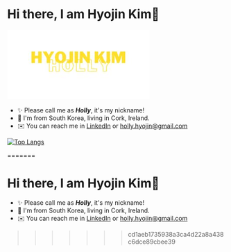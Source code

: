 # Hi there, I am Hyojin Kim👋

<img src="./Hyojin Kim.JPG">

- ✨ Please call me as **_Holly_**, it's my nickname!
- 🌱 I'm from South Korea, living in Cork, Ireland.
- ✉️ You can reach me in [LinkedIn](https://www.linkedin.com/in/hollyhyojin/) or [holly.hyojin@gmail.com](holly.hyojin@gmail.com)

[![Top Langs](https://github-readme-stats.vercel.app/api/top-langs/?username=hollykim&layout=compact)](https://github.com/anuraghazra/github-readme-stats)

<!-- - 📚 I'm learning Java, SQL, basic Front-end skills. -->

<!--
**hollykim/hollykim** is a ✨ _special_ ✨ repository because its `README.md` (this file) appears on your GitHub profile.

Here are some ideas to get you started:

- 🔭 I’m currently working on ...
- 🌱 I’m currently learning ...
- 👯 I’m looking to collaborate on ...
- 🤔 I’m looking for help with ...
- 💬 Ask me about ...
- 📫 How to reach me: ...
- 😄 Pronouns: ...
- ⚡ Fun fact: ...
  -->

=======

# Hi there, I am Hyojin Kim👋

<!-- <img src="./hollyLogo2.png"> -->

- ✨ Please call me as **_Holly_**, it's my nickname!
- 🌱 I'm from South Korea, living in Cork, Ireland.
- ✉️ You can reach me in [LinkedIn](https://www.linkedin.com/in/hollyhyojin/) or [holly.hyojin@gmail.com](holly.hyojin@gmail.com)

<!-- - 📚 I'm learning Java, SQL, basic Front-end skills. -->

<!--
**hollykim/hollykim** is a ✨ _special_ ✨ repository because its `README.md` (this file) appears on your GitHub profile.

Here are some ideas to get you started:

- 🔭 I’m currently working on ...
- 🌱 I’m currently learning ...
- 👯 I’m looking to collaborate on ...
- 🤔 I’m looking for help with ...
- 💬 Ask me about ...
- 📫 How to reach me: ...
- 😄 Pronouns: ...
- ⚡ Fun fact: ...
  -->

> > > > > > > cd1aeb1735938a3ca4d22a8a438c6dce89cbee39
